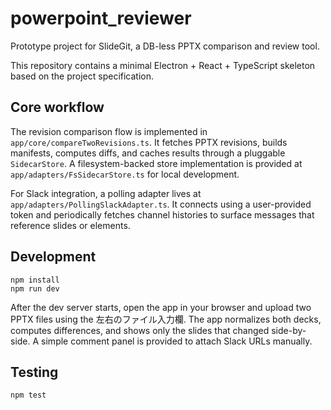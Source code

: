 # powerpoint_reviewer

Prototype project for SlideGit, a DB-less PPTX comparison and review tool.

This repository contains a minimal Electron + React + TypeScript skeleton based on the project specification.

## Core workflow

The revision comparison flow is implemented in `app/core/compareTwoRevisions.ts`.
It fetches PPTX revisions, builds manifests, computes diffs, and caches results
through a pluggable `SidecarStore`. A filesystem-backed store implementation
is provided at `app/adapters/FsSidecarStore.ts` for local development.

For Slack integration, a polling adapter lives at
`app/adapters/PollingSlackAdapter.ts`. It connects using a user-provided token
and periodically fetches channel histories to surface messages that reference
slides or elements.

## Development

```
npm install
npm run dev
```

After the dev server starts, open the app in your browser and upload two PPTX
files using the 左右のファイル入力欄. The app normalizes both decks, computes
differences, and shows only the slides that changed side-by-side. A simple
comment panel is provided to attach Slack URLs manually.

## Testing

```
npm test
```
